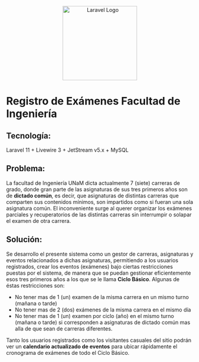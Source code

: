 <p align="center"><a href="https://laravel.com" target="_blank"><img src="https://raw.githubusercontent.com/laravel/art/master/logo-lockup/5%20SVG/2%20CMYK/1%20Full%20Color/laravel-logolockup-cmyk-red.svg" width="200" alt="Laravel Logo"></a></p>

# Registro de Exámenes Facultad de Ingeniería

## Tecnología:
Laravel 11 + Livewire 3  + JetStream v5.x + MySQL

## Problema: 
La facultad de Ingeniería UNaM dicta actualmente 7 (siete) carreras de grado, donde gran parte de las asignaturas de sus tres primeros años son de **dictado común**, es decir, que asignaturas de distintas carreras que comparten sus contenidos mínimos, son impartidos como si fueran una sola asignatura común. El inconveniente surge al querer organizar los exámenes parciales y recuperatorios de las distintas carreras sin interrumpir o solapar el examen de otra carrera.

## Solución: 
Se desarrollo el presente sistema como un gestor de carreras, asignaturas y eventos relacionados a dichas asignaturas, permitiendo a los usuarios registrados, crear los eventos (exámenes) bajo ciertas restricciones puestas por el sistema, de manera que se puedan gestionar eficientemente esos tres primeros años a los que se le llama **Ciclo Básico**. Algunas de éstas restricciones son:
- No tener mas de 1 (un) examen de la misma carrera en un mismo turno (mañana o tarde)
- No tener mas de 2 (dos) exámenes de la misma carrera en el mismo día
- No tener mas de 1 (un) examen por ciclo (año) en el mismo turno (mañana o tarde) si corresponden a asignaturas de dictado común mas alla de que sean de carreras diferentes.
  
Tanto los usuarios registrados como los visitantes casuales del sitio podrán ver un **calendario actualizado de eventos** para ubicar rápidamente el cronograma de exámenes de todo el Ciclo Básico.

